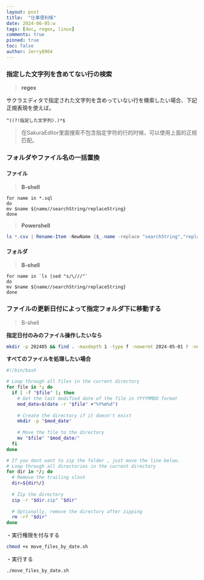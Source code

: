 ```yaml
---
layout: post
title:  "仕事便利帳"
date: 2024-06-05:w
tags: [doc, regex, linux]
comments: true
pinned: true
toc: false
author: Jerry8964
---
```




### 指定した文字列を含めてない行の検索

> **regex**

サクラエディタで指定された文字列を含めっていない行を検索したい場合、下記正規表現を使えば。

```
^((?!指定した文字列).)*$
```

> 在SakuraEditor里面搜索不包含指定字符的行的时候，可以使用上面的正规匹配。



### フォルダやファイル名の一括置換

#### ファイル

> **B-shell**

```shell
for name in *.sql
do
mv $name ${name//searchString/replaceString}
done
```

> **Powershell**

```powershell
ls *.csv | Rename-Item -NewName {$_.name -replace "searchString","replaceString"}
```

#### フォルダ

> **B-shell**

```shell
for name in `ls |sed "s/\///"`
do
mv $name ${name//searchString/replaceString}
done
```



### ファイルの更新日付によって指定フォルダ下に移動する

> B-shell

**指定日付のみのファイル操作したいなら**

```bash
mkdir -p 202405 && find . -maxdepth 1 -type f -newermt 2024-05-01 ! -newermt 2024-06-01 -exec mv "{}" 202405/ \;
```



**すべてのファイルを処理したい場合**

```bash
#!/bin/bash

# Loop through all files in the current directory
for file in *; do
  if [ -f "$file" ]; then
    # Get the last modified date of the file in YYYYMMDD format
    mod_date=$(date -r "$file" +"%Y%m%d")
    
    # Create the directory if it doesn't exist
    mkdir -p "$mod_date"
    
    # Move the file to the directory
    mv "$file" "$mod_date/"
  fi
done

# If you dont want to zip the folder , just move the line below.
# Loop through all directories in the current directory
for dir in */; do
  # Remove the trailing slash
  dir=${dir%/}
  
  # Zip the directory
  zip -r "$dir.zip" "$dir"
  
  # Optionally, remove the directory after zipping
  rm -rf "$dir"
done

```

・実行権限を付与する

```bash
chmod +x move_files_by_date.sh
```

・実行する

```bash
./move_files_by_date.sh
```





